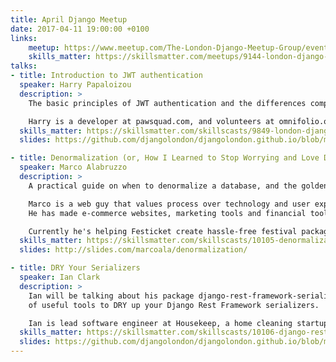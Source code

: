```yaml
---
title: April Django Meetup
date: 2017-04-11 19:00:00 +0100
links:
    meetup: https://www.meetup.com/The-London-Django-Meetup-Group/events/238464120/
    skills_matter: https://skillsmatter.com/meetups/9144-london-django-april-meetup
talks:
- title: Introduction to JWT authentication
  speaker: Harry Papaloizou
  description: >
    The basic principles of JWT authentication and the differences compared to sessions.

    Harry is a developer at pawsquad.com, and volunteers at omnifolio.org.
  skills_matter: https://skillsmatter.com/skillscasts/9849-london-django-april-meetup
  slides: https://github.com/djangolondon/djangolondon.github.io/blob/master/_meetups/Slides/2017-04-11/json-web-tokens.pdf

- title: Denormalization (or, How I Learned to Stop Worrying and Love Data Redundancy) 
  speaker: Marco Alabruzzo
  description: >
    A practical guide on when to denormalize a database, and the golden rules to do it right.

    Marco is a web guy that values process over technology and user experience over everything.
    He has made e-commerce websites, marketing tools and financial tools. 

    Currently he's helping Festicket create hassle-free festival packages.
  skills_matter: https://skillsmatter.com/skillscasts/10105-denormalization-or-how-i-learned-to-stop-worrying-and-love-data-redundancy
  slides: http://slides.com/marcoala/denormalization/

- title: DRY Your Serializers  
  speaker: Ian Clark
  description: >
    Ian will be talking about his package django-rest-framework-serializer-extensions - a collection
    of useful tools to DRY up your Django Rest Framework serializers. 

    Ian is lead software engineer at Housekeep, a home cleaning startup. 
  skills_matter: https://skillsmatter.com/skillscasts/10106-django-rest-framework-serializers
  slides: https://github.com/djangolondon/djangolondon.github.io/blob/master/_meetups/Slides/2017-04-11/dry-serializers.pdf
---
```

